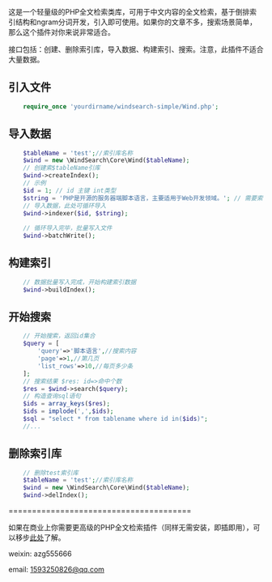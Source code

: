 这是一个轻量级的PHP全文检索类库，可用于中文内容的全文检索，基于倒排索引结构和ngram分词开发，引入即可使用。如果你的文章不多，搜索场景简单，那么这个插件对你来说非常适合。

接口包括：创建、删除索引库，导入数据、构建索引、搜索。注意，此插件不适合大量数据。


## 引入文件
```php
    require_once 'yourdirname/windsearch-simple/Wind.php';
```


## 导入数据
```php
    $tableName = 'test';//索引库名称
    $wind = new \WindSearch\Core\Wind($tableName);
    // 创建索$tableName引库
    $wind->createIndex();
    // 示例
    $id = 1; // id 主键 int类型
    $string = 'PHP是开源的服务器端脚本语言，主要适用于Web开发领域。'; // 需要索引的内容
    // 导入数据，此处可循环导入
    $wind->indexer($id, $string);
    
    // 循环导入完毕，批量写入文件
    $wind->batchWrite();
```


## 构建索引
```php
    // 数据批量写入完成，开始构建索引数据
    $wind->buildIndex();
```


## 开始搜索
```php
    // 开始搜索，返回id集合
    $query = [
        'query'=>'脚本语言',//搜索内容
        'page'=>1,//第几页
        'list_rows'=>10,//每页多少条
    ];
    // 搜索结果 $res: id=>命中个数
    $res = $wind->search($query);
    // 构造查询sql语句
    $ids = array_keys($res);
    $ids = implode(',',$ids);
    $sql = "select * from tablename where id in($ids)";
    //...
```


## 删除索引库
```php
    // 删除test索引库
    $tableName = 'test';//索引库名称
    $wind = new \WindSearch\Core\Wind($tableName);
    $wind->delIndex();
```


=======================================

如果在商业上你需要更高级的PHP全文检索插件（同样无需安装，即插即用），可以移步[此处](https://rock365.github.io/)了解。

weixin: azg555666

email: 1593250826@qq.com
